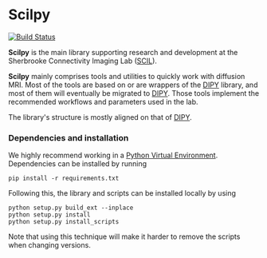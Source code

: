 # Scilpy
[![Build Status](https://travis-ci.org/scilus/scilpy.svg?branch=master)](https://travis-ci.org/scilus/scilpy)

**Scilpy** is the main library supporting research and development at the Sherbrooke Connectivity Imaging Lab
([SCIL]).

**Scilpy** mainly comprises tools and utilities to quickly work with diffusion MRI. Most of the tools are based
on or are wrappers of the [DIPY] library, and most of them will eventually be migrated to [DIPY]. Those tools implement the recommended workflows and parameters used in the lab.

The library's structure is mostly aligned on that of [DIPY].

### Dependencies and installation

We highly recommend working in a [Python Virtual Environment]. Dependencies can be installed by running
```
pip install -r requirements.txt
```

Following this, the library and scripts can be installed locally by using

```
python setup.py build_ext --inplace
python setup.py install
python setup.py install_scripts
```
Note that using this technique will make it harder to remove the scripts when changing versions.

[SCIL]:http://scil.dinf.usherbrooke.ca/
[DIPY]:http://dipy.org
[Python Virtual Environment]:https://virtualenv.pypa.io/en/latest/
